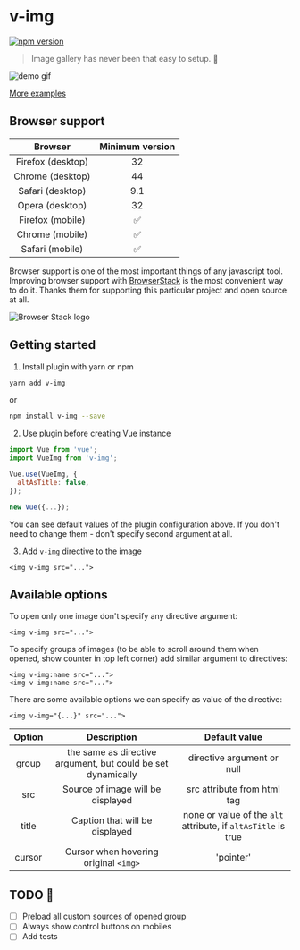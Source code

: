# v-img
[![npm version](https://badge.fury.io/js/v-img.svg)](https://badge.fury.io/js/v-img)

> Image gallery has never been that easy to setup. :foggy:

![demo gif](https://media.giphy.com/media/xUA7b26WKJvTa04lby/giphy.gif)

[More examples](https://crowdbotics.github.io/v-img/demo/index.html)

## Browser support

| Browser | Minimum version |
|:--:|:--:|
| Firefox (desktop) | 32 |
| Chrome (desktop) | 44 |
| Safari (desktop) | 9.1 |
| Opera (desktop) | 32 |
| Firefox (mobile) | :white_check_mark: |
| Chrome (mobile) | :white_check_mark: |
| Safari (mobile) | :white_check_mark: |

Browser support is one of the most important things of any javascript tool. Improving browser support with [BrowserStack](https://www.browserstack.com/) is the most convenient way to do it. Thanks them for supporting this particular project and open source at all.

![Browser Stack logo](https://www.browserstack.com/images/mail/browserstack-logo-footer.png)

## Getting started
1. Install plugin with yarn or npm
```bash
yarn add v-img
```
or
```bash
npm install v-img --save
```
2. Use plugin before creating Vue instance
```javascript
import Vue from 'vue';
import VueImg from 'v-img';

Vue.use(VueImg, {
  altAsTitle: false,
});

new Vue({...});
```
You can see default values of the plugin configuration above. If you don't need to change them - don't specify second argument at all.

3. Add `v-img` directive to the image
```vue
<img v-img src="...">
```

## Available options
To open only one image don't specify any directive argument:
```vue
<img v-img src="...">
```
To specify groups of images (to be able to scroll around them when opened, show counter in top left corner) add similar argument to directives:
```vue
<img v-img:name src="...">
<img v-img:name src="...">
```
There are some available options we can specify as value of the directive:
```vue
<img v-img="{...}" src="...">
```
| Option | Description | Default value |
| :----: | :---------: | :-----------: |
| group| the same as directive argument, but could be set dynamically | directive argument or null |
| src    | Source of image will be displayed | src attribute from html tag |
| title  | Caption that will be displayed | none or value of the `alt` attribute, if `altAsTitle` is true |
| cursor | Cursor when hovering original `<img>` | 'pointer' |

## TODO :pencil:

- [ ] Preload all custom sources of opened group
- [ ] Always show control buttons on mobiles
- [ ] Add tests

